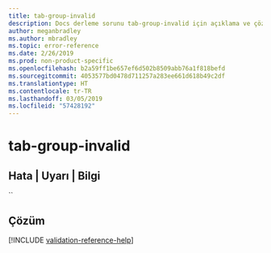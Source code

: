 ```yaml
---
title: tab-group-invalid
description: Docs derleme sorunu tab-group-invalid için açıklama ve çözüm
author: meganbradley
ms.author: mbradley
ms.topic: error-reference
ms.date: 2/26/2019
ms.prod: non-product-specific
ms.openlocfilehash: b2a59ff1be657ef6d502b8509abb76a1f818befd
ms.sourcegitcommit: 4053577bd0478d711257a283ee661d618b49c2df
ms.translationtype: HT
ms.contentlocale: tr-TR
ms.lasthandoff: 03/05/2019
ms.locfileid: "57428192"
---
```

# <a name="tab-group-invalid"></a>tab-group-invalid

## <a name="error--warning--info"></a>Hata | Uyarı | Bilgi

``

## <a name="resolution"></a>Çözüm

<!--make sure to add this file to your includes folder and verify the path-->
[!INCLUDE [validation-reference-help](includes/validation-reference-help.md)]
